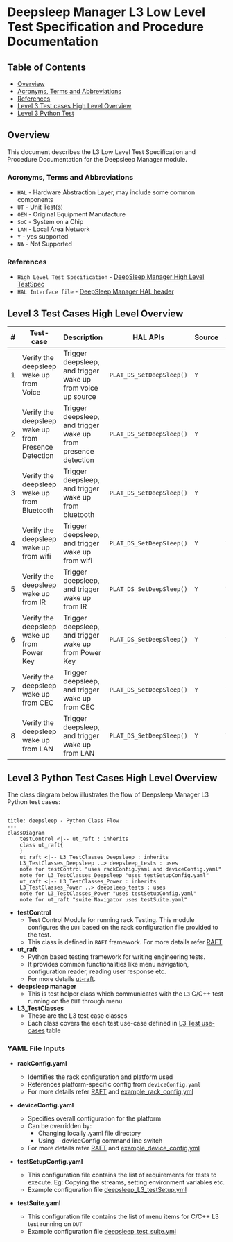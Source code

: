 # Deepsleep Manager L3 Low Level Test Specification and Procedure Documentation

## Table of Contents

- [Overview](#overview)
- [Acronyms, Terms and Abbreviations](#acronyms-terms-and-abbreviations)
- [References](#references)
- [Level 3 Test cases High Level Overview](#level-3-test-cases-high-level-overview)
- [Level 3 Python Test](#level-3-python-test-cases-high-level-overview)

## Overview

This document describes the L3 Low Level Test Specification and Procedure Documentation for the Deepsleep Manager module.

### Acronyms, Terms and Abbreviations

- `HAL` \- Hardware Abstraction Layer, may include some common components
- `UT`  \- Unit Test(s)
- `OEM` \- Original Equipment Manufacture
- `SoC` \- System on a Chip
- `LAN` \- Local Area Network
- `Y`   \- yes supported
- `NA`  \- Not Supported

### References

- `High Level Test Specification` - [DeepSleep Manager High Level TestSpec](deep-sleep-manager_High-Level_TestSpec.md)
- `HAL Interface file` -  [DeepSleep Manager HAL header](https://github.com/rdkcentral/rdk-halif-deepsleep_manager/blob/main/include/deepSleepMgr.h)

## Level 3 Test Cases High Level Overview

|#|Test-case|Description|HAL APIs|Source|Sink|
|-|---------|-----------|--------|------|----|
|1|Verify the deepsleep wake up from Voice|Trigger deepsleep, and trigger wake up from voice up source|`PLAT_DS_SetDeepSleep()`|`Y`|`Y`|
|2|Verify the deepsleep wake up from Presence Detection| Trigger deepsleep, and trigger wake up from presence detection|`PLAT_DS_SetDeepSleep()`|`Y`|`Y`|
|3|Verify the deepsleep wake up from Bluetooth| Trigger deepsleep, and trigger wake up from bluetooth|`PLAT_DS_SetDeepSleep()`|`Y`|`Y`|
|4|Verify the deepsleep wake up from wifi| Trigger deepsleep, and trigger wake up from wifi|`PLAT_DS_SetDeepSleep()`|`Y`|`Y`|
|5|Verify the deepsleep wake up from IR| Trigger deepsleep, and trigger wake up from IR|`PLAT_DS_SetDeepSleep()`|`Y`|`Y`|
|6|Verify the deepsleep wake up from Power Key| Trigger deepsleep, and trigger wake up from Power Key|`PLAT_DS_SetDeepSleep()`|`Y`|`Y`|
|7|Verify the deepsleep wake up from CEC| Trigger deepsleep, and trigger wake up from CEC|`PLAT_DS_SetDeepSleep()`|`Y`|`Y`|
|8|Verify the deepsleep wake up from LAN| Trigger deepsleep, and trigger wake up from LAN|`PLAT_DS_SetDeepSleep()`|`Y`|`Y`|


## Level 3 Python Test Cases High Level Overview

The class diagram below illustrates the flow of Deepsleep Manager L3 Python test cases:

```mermaid
---
title: deepsleep - Python Class Flow
---
classDiagram
    testControl <|-- ut_raft : inherits
    class ut_raft{
    }
    ut_raft <|-- L3_TestClasses_Deepsleep : inherits
    L3_TestClasses_Deepsleep ..> deepsleep_tests : uses
    note for testControl "uses rackConfig.yaml and deviceConfig.yaml"
    note for L3_TestClasses_Deepsleep "uses testSetupConfig.yaml"
    ut_raft <|-- L3_TestClasses_Power : inherits
    L3_TestClasses_Power ..> deepsleep_tests : uses
    note for L3_TestClasses_Power "uses testSetupConfig.yaml"
    note for ut_raft "suite Navigator uses testSuite.yaml"
```

- **testControl**
  - Test Control Module for running rack Testing. This module configures the `DUT` based on the rack configuration file provided to the test.
  - This class is defined in `RAFT` framework. For more details refer [RAFT](https://github.com/rdkcentral/python_raft/blob/1.0.0/README.md)
- **ut_raft**
  - Python based testing framework for writing engineering tests.
  - It provides common functionalities like menu navigation, configuration reader, reading user response etc.
  - For more details [ut-raft](https://github.com/rdkcentral/ut-raft).
- **deepsleep manager**
  - This is test helper class which communicates with the `L3` C/C++ test running on the `DUT` through menu
- **L3_TestClasses**
  - These are the L3 test case classes
  - Each class covers the each test use-case defined in [L3 Test use-cases](#level-3-test-cases-high-level-overview) table

### YAML File Inputs

- **rackConfig.yaml**
  - Identifies the rack configuration and platform used
  - References platform-specific config from `deviceConfig.yaml`
  - For more details refer [RAFT](https://github.com/rdkcentral/python_raft/blob/1.0.0/README.md) and [example_rack_config.yml](https://github.com/rdkcentral/python_raft/blob/1.0.0/examples/configs/example_rack_config.yml)

- **deviceConfig.yaml**
  - Specifies overall configuration for the platform
  - Can be overridden by:
    - Changing locally .yaml file directory
    - Using --deviceConfig command line switch
  - For more details refer [RAFT](https://github.com/rdkcentral/python_raft/blob/1.0.0/README.md) and [example_device_config.yml](https://github.com/rdkcentral/python_raft/blob/1.0.0/examples/configs/example_device_config.yml)

- **testSetupConfig.yaml**
  - This configuration file contains the list of requirements for tests to execute. Eg: Copying the streams, setting environment variables etc.
  - Example configuration file [deepsleep_L3_testSetup.yml](../../../host/tests/deepsleep_L3_Tests/deepsleep_L3_testSetup.yml)

- **testSuite.yaml**
  - This configuration file contains the list of menu items for C/C++ L3 test running on `DUT`
  - Example configuration file [deepsleep_test_suite.yml](../../../host/tests/deepsleepClasses/deepsleep_test_suite.yml)